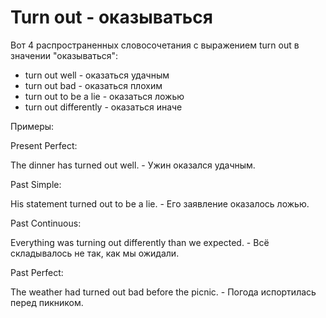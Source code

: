 # Turn out - оказываться

Вот 4 распространенных словосочетания с выражением turn out в значении "оказываться":

- turn out well - оказаться удачным
- turn out bad - оказаться плохим
- turn out to be a lie - оказаться ложью
- turn out differently - оказаться иначе

Примеры:

Present Perfect:

The dinner has turned out well. - Ужин оказался удачным.

Past Simple:

His statement turned out to be a lie. - Его заявление оказалось ложью.

Past Continuous:

Everything was turning out differently than we expected. - Всё складывалось не так, как мы ожидали.

Past Perfect:

The weather had turned out bad before the picnic. - Погода испортилась перед пикником.
